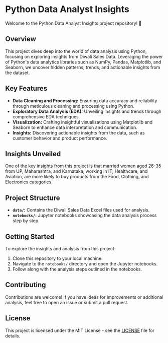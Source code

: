 # Python Data Analyst Insights

Welcome to the Python Data Analyst Insights project repository! 🚀

## Overview

This project dives deep into the world of data analysis using Python, focusing on exploring insights from Diwali Sales Data. Leveraging the power of Python's data analytics libraries such as NumPy, Pandas, Matplotlib, and Seaborn, we uncover hidden patterns, trends, and actionable insights from the dataset.

## Key Features

- **Data Cleaning and Processing:** Ensuring data accuracy and reliability through meticulous cleaning and processing using Python.
- **Exploratory Data Analysis (EDA):** Unveiling insights and trends through comprehensive EDA techniques.
- **Visualization:** Crafting insightful visualizations using Matplotlib and Seaborn to enhance data interpretation and communication.
- **Insights:** Discovering actionable insights from the data, such as customer behavior and product performance.

## Insights Unveiled

One of the key insights from this project is that married women aged 26-35 from UP, Maharashtra, and Karnataka, working in IT, Healthcare, and Aviation, are more likely to buy products from the Food, Clothing, and Electronics categories.

## Project Structure

- **`data/`:** Contains the Diwali Sales Data Excel files used for analysis.
- **`notebooks/`:** Jupyter notebooks showcasing the data analysis process step by step.


## Getting Started

To explore the insights and analysis from this project:

1. Clone this repository to your local machine.
2. Navigate to the `notebooks/` directory and open the Jupyter notebooks.
3. Follow along with the analysis steps outlined in the notebooks.

## Contributing

Contributions are welcome! If you have ideas for improvements or additional analysis, feel free to open an issue or submit a pull request.

## License

This project is licensed under the MIT License - see the [LICENSE](LICENSE) file for details.


